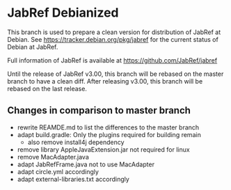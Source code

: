 # JabRef Debianized

This branch is used to prepare a clean version for distribution of JabRef at Debian.
See https://tracker.debian.org/pkg/jabref for the current status of Debian at JabRef.

Full information of JabRef is available at https://github.com/JabRef/jabref

Until the release of JabRef v3.00, this branch will be rebased on the master branch to have a clean diff.
After releasing v3.00, this branch will be rebased on the last release.

## Changes in comparison to master branch

* rewrite REAMDE.md to list the differences to the master branch
* adapt build.gradle: Only the plugins required for building remain
  * also remove install4j dependency
* remove library AppleJavaExtension.jar not required for linux
* remove MacAdapter.java
* adapt JabRefFrame.java not to use MacAdapter
* adapt circle.yml accordingly
* adapt external-libraries.txt accordingly
